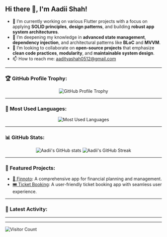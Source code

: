## Hi there 👋, I'm Aadii Shah!

- 🔭 I’m currently working on various Flutter projects with a focus on applying **SOLID principles**, **design patterns**, and building **robust app system architectures**.
- 🌱 I’m deepening my knowledge in **advanced state management**, **dependency injection**, and architectural patterns like **BLoC** and **MVVM**.
- 👯 I’m looking to collaborate on **open-source projects** that emphasize **clean code practices**, **modularity**, and **maintainable system design**.
- 📫 How to reach me: [aadityashah0512@gmail.com](mailto:aadityashah0512@gmail.com)

---

### 🏆 **GitHub Profile Trophy:**
<p align="center">
  <img src="https://github-profile-trophy.vercel.app/?username=Aadii-shah&theme=gruvbox&no-frame=true&column=4" alt="GitHub Profile Trophy" />
</p>

---

### 🌟 **Most Used Languages:**
<p align="center">
  <img src="https://github-readme-stats.vercel.app/api/top-langs/?username=Aadii-shah&layout=compact&theme=gruvbox" alt="Most Used Languages" />
</p>

---

### 📊 **GitHub Stats:**
<p align="center">
  <img src="https://github-readme-stats.herokuapp.com/api?username=Aadii-shah&show_icons=true&theme=gruvbox&hide_border=true" alt="Aadii's GitHub stats" />
  <img src="https://github-readme-streak-stats.herokuapp.com/?user=Aadii-shah&theme=gruvbox&hide_border=true" alt="Aadii's GitHub Streak" />
</p>

---

### 🚀 **Featured Projects:**
- [🌟 Finnoto](https://github.com/finnoto/finnoto-app-production): A comprehensive app for financial planning and management.
- [🎟️ Ticket Booking](https://github.com/Aadii-shah/my-ticket-booking-app): A user-friendly ticket booking app with seamless user experience.

---

### 🌱 **Latest Activity:**
<!-- Add a dynamic section for latest activity using GitHub Actions -->

---


---

![Visitor Count](https://komarev.com/ghpvc/?username=Aadii-shah&color=blue)

